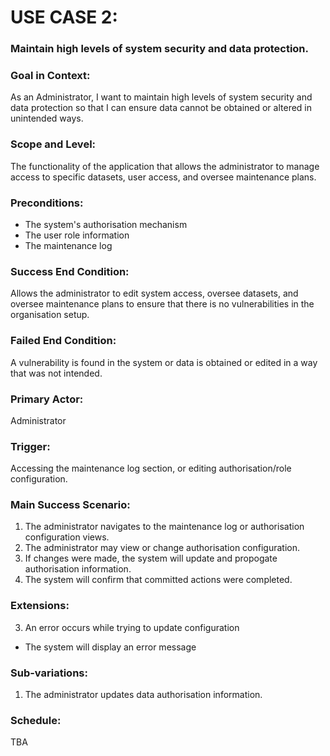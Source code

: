 # USE CASE 2:
### Maintain high levels of system security and data protection.

### Goal in Context:
As an Administrator, I want to maintain high levels of system security and data protection so that I can ensure data cannot be obtained or altered in unintended ways.

### Scope and Level:
The functionality of the application that allows the administrator to manage access to specific datasets, user access, and oversee maintenance plans.

### Preconditions:
- The system's authorisation mechanism
- The user role information
- The maintenance log

### Success End Condition:
Allows the administrator to edit system access, oversee datasets, and oversee maintenance plans to ensure that there is no vulnerabilities in the organisation setup.

### Failed End Condition:
A vulnerability is found in the system or data is obtained or edited in a way that was not intended.

### Primary Actor:
Administrator

### Trigger:
Accessing the maintenance log section, or editing authorisation/role configuration.

### Main Success Scenario:
1. The administrator navigates to the maintenance log or authorisation configuration views.
2. The administrator may view or change authorisation configuration.
3. If changes were made, the system will update and propogate authorisation information.
4. The system will confirm that committed actions were completed.

### Extensions:
3. An error occurs while trying to update configuration
  - The system will display an error message

### Sub-variations:
1. The administrator updates data authorisation information.

### Schedule:
TBA
